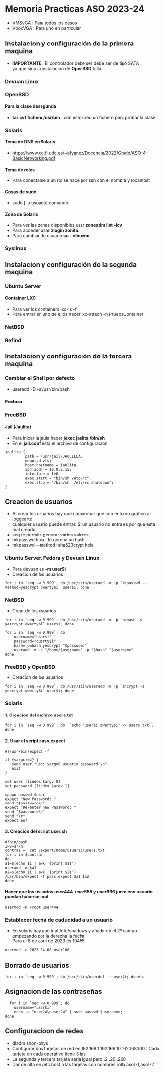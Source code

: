 # Memoria Practicas ASO 2023-24
- VMSvGA : Para todos los casos
- VboxVGA : Para uno en particular
## Instalacion y configuración de la primera maquina
- **IMPORTANTE** : El controlador debe ser debe ser de tipo SATA   
ya que sino la instalacion de **OpenBSD** falla.
### Devuan Linux
### OpenBSD 
#### Para la clase desegunda
- **tar cvf fichero /usr/bin** : con esto creo un fichero para probar la clase
### Solaris
#### Tema de DNS en Solaris
- https://www.dc.fi.udc.es/~afyanez/Docencia/2022/Grado/ASO-4-BasicNetworking.pdf
#### Tema de roles
- Para conectarse a un rol se hace por ssh con el nombre y localhost
#### Cosas de sudo
- sudo [-u usuario] comando
#### Zona de Solaris
- Para ver las zonas disponibles usar **zoneadm list -icv**
- Para acceder usar **zlogin zonita**.
- Para cambiar de usuario **su - elbueno**.
### Syslinux
## Instalacion y configuración de la segunda maquina
### Ubuntu Server
#### Container LXC
- Para ver los containers lxc-ls -f
- Para entrar en uno de ellos hacer lxc-attach -n PruebaContainer
### NetBSD
### Refind
## Instalacion y configuración de la tercera maquina
### Cambiar el Shell por defecto
- useradd -D -s /usr/bin/bash 
### Fedora
### FreeBSD
#### Jail (Jaulita)
- Para inicar la jaula hacer **jexec jaulita /bin/sh**
- En el **jail.conf** esta el archivo de configuracion
```
jaulita {
         path = /usr/jail/JAULILLA;
         mount.devfs;
         host.hostname = jaulita
         ip4.addr = 10.0.2.15;
         interface = le0
         exec.start = "bin/sh /etc/rc";
         exec.stop = "/bin/sh  /etc/rc.shutdown";  
}
```
  

## Creacion de usuarios
- Al crear los usuarios hay que comprobar que con entorno grafico al loggearte  
  cualquier usuario puede   entrar. Si un usuario no entra es por que esta mal creado.
- seq te permite generar varios valores 
- mkpasswd hola : te gerena un hash
- mkpasswd --method=sha523crypt hola
### Ubuntu Server, Fedora y Devuan Linux
- Para devuan es **-m user$i**
- Creacion de los usuarios
```
for i in `seq -w 0 999`; do /usr/sbin/useradd -m -p `mkpasswd --method=yescrypt qwerty$i` user$i; done 
```
### NetBSD
-  Crear de los usuarios
```
for i in `seq -w 0 999`; do /usr/sbin/useradd -m -p `pwhash -s yescrypt qwerty$i` user$i; done 

for i in `seq -w 0 999`; do
    username="user$i"
    password="querty$i"  
    hash=`pwhash yescrypt "$password"`
    useradd -m -d "/home/$username" -p "$hash" "$username"
done
```
### FreeBSD y OpenBSD
- Creacion de los usuarios
``` 
for i in `seq -w 0 999`; do /usr/sbin/useradd -m -p `encrypt -s yescrypt qwerty$i` user$i; done 
```
### Solaris
#### 1. Creacion del archivo users.txt
```
for i in `seq -w 0 999`; do  `echo "user$i qwerty$i" >> users.txt`; done 
```
#### 2. Usar el script pass.expect
```
#!/usr/bin/expect -f

if {$argc!=2} {
   send_user "uso: $argv0 usuario password \n"
   exit
}

set user [lindex $argv 0]
set password [lindex $argv 1]

spawn passwd $user
expect "New Password: "
send "$password\r"
expect "Re-enter new Password: "
send "$password\r"
send "\r"
expect eof
```
#### 3. Creacion del script user.sh
```
#!bin/bash
IFS=$'\n'
contras = `cat /export/home/usuario/users.txt`
for i in $contras
do
a1=$(echo $i | awk '{print $1}')
useradd -m $a1
a2=$(echo $i | awk '{print $2}')
/usr/bin/expect -f pass.expect $a1 $a2
done 
```
#### Hacer que los usuarios user444. user555 y user666 junto con usuario puedan hacerse root
```
usermod -R +root user444
```
#### 

### Establecer fecha de caducidad a un usuario
- En solaris hay que ir al /etc/shadows y añadir en el 2º campo empezando por la derecha la fecha.  
  Para el 8 de abril de 2023 es 19455
```
usermod -e 2023-04-08 user100
```
## Borrado de usuarios
```
for i in `seq -w 0 999`; do /usr/sbin/userdel -r user$i; donels
```
## Asignacion de las contraseñas
```
  for i in `seq -w 0 999`; do
    username="user$i"
    echo -e "user24\nuser24" | sudo passwd $username;
done
```

## Configuracioon de redes
- dladm shon-phys
- Configurar dos tarjetas de red en 192.168.1 192.168.10 162.168.100 : Cada tarjeta en cada operativo tiene 3 ips
-  La segunda y tercera tarjeta seria igual pero .2 .20 .200
-  Dar de alta en /etc.host a las tarjetas con nombres rollo aso1-1,aso1-2  


